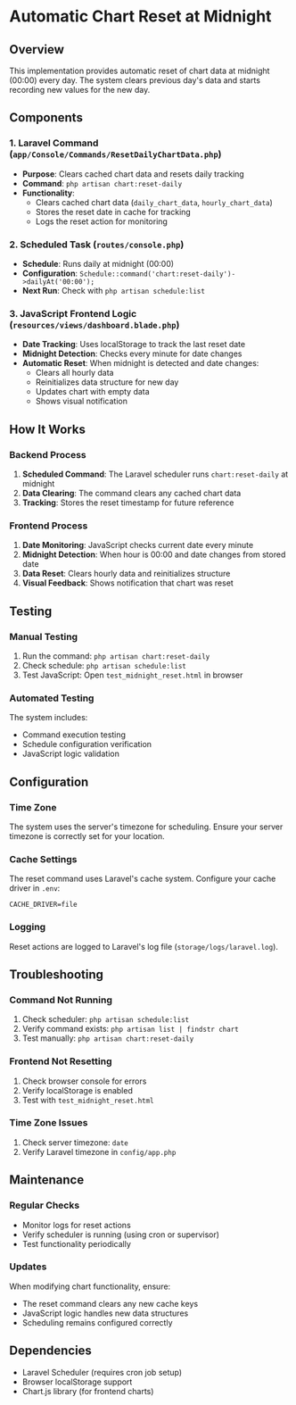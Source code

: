 # Automatic Chart Reset at Midnight

## Overview

This implementation provides automatic reset of chart data at midnight (00:00) every day. The system clears previous day's data and starts recording new values for the new day.

## Components

### 1. Laravel Command (`app/Console/Commands/ResetDailyChartData.php`)

-   **Purpose**: Clears cached chart data and resets daily tracking
-   **Command**: `php artisan chart:reset-daily`
-   **Functionality**:
    -   Clears cached chart data (`daily_chart_data`, `hourly_chart_data`)
    -   Stores the reset date in cache for tracking
    -   Logs the reset action for monitoring

### 2. Scheduled Task (`routes/console.php`)

-   **Schedule**: Runs daily at midnight (00:00)
-   **Configuration**: `Schedule::command('chart:reset-daily')->dailyAt('00:00');`
-   **Next Run**: Check with `php artisan schedule:list`

### 3. JavaScript Frontend Logic (`resources/views/dashboard.blade.php`)

-   **Date Tracking**: Uses localStorage to track the last reset date
-   **Midnight Detection**: Checks every minute for date changes
-   **Automatic Reset**: When midnight is detected and date changes:
    -   Clears all hourly data
    -   Reinitializes data structure for new day
    -   Updates chart with empty data
    -   Shows visual notification

## How It Works

### Backend Process

1. **Scheduled Command**: The Laravel scheduler runs `chart:reset-daily` at midnight
2. **Data Clearing**: The command clears any cached chart data
3. **Tracking**: Stores the reset timestamp for future reference

### Frontend Process

1. **Date Monitoring**: JavaScript checks current date every minute
2. **Midnight Detection**: When hour is 00:00 and date changes from stored date
3. **Data Reset**: Clears hourly data and reinitializes structure
4. **Visual Feedback**: Shows notification that chart was reset

## Testing

### Manual Testing

1. Run the command: `php artisan chart:reset-daily`
2. Check schedule: `php artisan schedule:list`
3. Test JavaScript: Open `test_midnight_reset.html` in browser

### Automated Testing

The system includes:

-   Command execution testing
-   Schedule configuration verification
-   JavaScript logic validation

## Configuration

### Time Zone

The system uses the server's timezone for scheduling. Ensure your server timezone is correctly set for your location.

### Cache Settings

The reset command uses Laravel's cache system. Configure your cache driver in `.env`:

```
CACHE_DRIVER=file
```

### Logging

Reset actions are logged to Laravel's log file (`storage/logs/laravel.log`).

## Troubleshooting

### Command Not Running

1. Check scheduler: `php artisan schedule:list`
2. Verify command exists: `php artisan list | findstr chart`
3. Test manually: `php artisan chart:reset-daily`

### Frontend Not Resetting

1. Check browser console for errors
2. Verify localStorage is enabled
3. Test with `test_midnight_reset.html`

### Time Zone Issues

1. Check server timezone: `date`
2. Verify Laravel timezone in `config/app.php`

## Maintenance

### Regular Checks

-   Monitor logs for reset actions
-   Verify scheduler is running (using cron or supervisor)
-   Test functionality periodically

### Updates

When modifying chart functionality, ensure:

-   The reset command clears any new cache keys
-   JavaScript logic handles new data structures
-   Scheduling remains configured correctly

## Dependencies

-   Laravel Scheduler (requires cron job setup)
-   Browser localStorage support
-   Chart.js library (for frontend charts)
